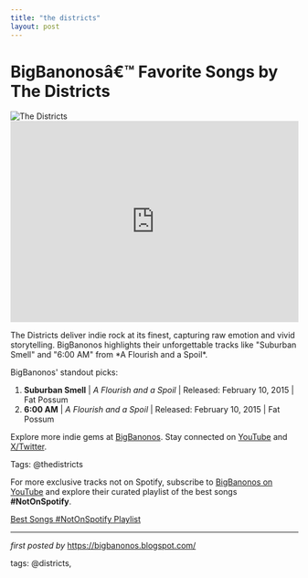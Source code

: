 ```yaml
---
title: "the districts"
layout: post
---
```


<!-- Title of the Post -->
<h1 >BigBanonosâ€™ Favorite Songs by The Districts</h1> <!-- Featured Image -->
<div > <img src="https://i.scdn.co/image/ab676161000051749f4013bf7a84aac2e867961d" alt="The Districts">
</div> <!-- Spotify Embed -->
<div > <iframe src="https://open.spotify.com/embed/playlist/1rbRDV5zNixExfwkNSwlef?utm_source=generator" width="100%" height="352" frameBorder="0" allowfullscreen="" allow="autoplay; clipboard-write; encrypted-media; fullscreen; picture-in-picture" loading="lazy"></iframe>
</div> <!-- Introductory Text -->
<p >The Districts deliver indie rock at its finest, capturing raw emotion and vivid storytelling. BigBanonos highlights their unforgettable tracks like "Suburban Smell" and "6:00 AM" from *A Flourish and a Spoil*.</p> <!-- Song Highlights -->
<div > <p>BigBanonos' standout picks:</p> <ol> <li><strong>Suburban Smell</strong> | <em>A Flourish and a Spoil</em> | Released: February 10, 2015 | Fat Possum</li> <li><strong>6:00 AM</strong> | <em>A Flourish and a Spoil</em> | Released: February 10, 2015 | Fat Possum</li> </ol>
</div> <!-- Footer Links -->
<div > <p>Explore more indie gems at <a href="https://bigbanonos.blogspot.com/" target="_blank">BigBanonos</a>. Stay connected on <a href="https://www.youtube.com/@BigBanonos" target="_blank">YouTube</a> and <a href="https://x.com/bigbanonos" target="_blank">X/Twitter</a>.</p>
</div> <!-- Tags -->
<p >Tags: @thedistricts</p> 

<!--Subscribe and Playlist Links-->
<div>
    <p>For more exclusive tracks not on Spotify, subscribe to <a href="https://www.youtube.com/@BigBanonos" target="_blank">BigBanonos on YouTube</a> and explore their curated playlist of the best songs <strong>#NotOnSpotify</strong>.</p>
    <p><a href="https://www.youtube.com/playlist?list=PLtuNtuTatqI0kFahUCbtbfenC_ET5O_tr" target="_blank">Best Songs #NotOnSpotify Playlist<br /></a></p></div>

<hr />

<p><em>first posted by</em> <a href="https://bigbanonos.blogspot.com/" rel="noopener" target="_new">https://bigbanonos.blogspot.com/</a></p>

<p>tags: @districts,</p>
